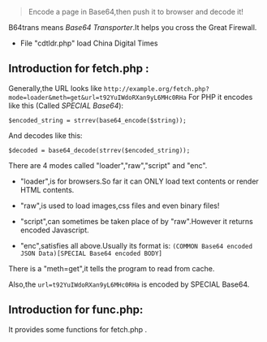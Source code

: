 >Encode a page in Base64,then push it to browser and decode it!

B64trans means _Base64 Transporter_.It helps you cross the Great Firewall.
* File "cdtldr.php" load China Digital Times



## Introduction for fetch.php :

Generally,the URL looks like `http://example.org/fetch.php?mode=loader&meth=get&url=t92YuIWdoRXan9yL6MHc0RHa`
For PHP it encodes like this (Called _SPECIAL Base64_):
```
$encoded_string = strrev(base64_encode($string));
```
And decodes like this:
```
$decoded = base64_decode(strrev($encoded_string));
```
There are 4 modes called "loader","raw","script" and "enc".

* "loader",is for browsers.So far it can ONLY load text contents or render HTML contents.

* "raw",is used to load images,css files and even binary files!

* "script",can sometimes be taken place of by "raw".However it returns encoded Javascript.

* "enc",satisfies all above.Usually its format is:
`(COMMON Base64 encoded JSON Data)[SPECIAL Base64 encoded BODY]`

There is a "meth=get",it tells the program to read from cache.

Also,the `url=t92YuIWdoRXan9yL6MHc0RHa` is encoded by SPECIAL Base64.

## Introduction for func.php:

It provides some functions for fetch.php .

